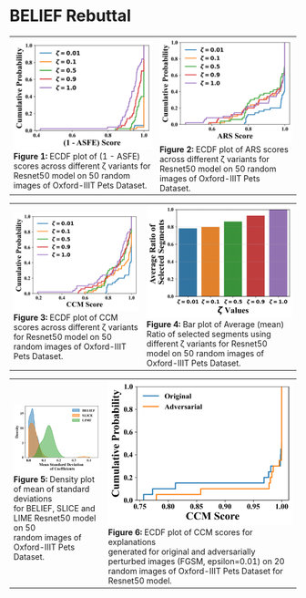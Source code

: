 # BELIEF Rebuttal

<table>
  <tr>
    <td>
      <img src="https://github.com/anonymousuai2025/belief/blob/main/1-asfe_ecdf_zeta0to6.png" width="400"/>
      <br>
      <b>Figure 1:</b> ECDF plot of (1 - ASFE) scores across different ζ variants for Resnet50 model on 50 random images of Oxford-IIIT Pets Dataset.
    </td>
    <td>
      <img src="https://github.com/anonymousuai2025/belief/blob/main/arsc_ecdf_zeta0to6.png" width="400"/>
      <br>
      <b>Figure 2:</b> ECDF plot of ARS scores across different ζ variants for Resnet50 model on 50 random images of Oxford-IIIT Pets Dataset.
    </td>
  </tr>
</table>

<table>
  <tr>
    <td>
      <img src="https://github.com/anonymousuai2025/belief/blob/main/ccm_ecdf_zeta0to6.png" width="400"/>
      <br>
      <b>Figure 3:</b> ECDF plot of CCM scores across different ζ variants for Resnet50 model on 50 random images of Oxford-IIIT Pets Dataset.
    </td>
    <td>
      <img src="https://github.com/anonymousuai2025/belief/blob/main/mean_fraction_selected_per_zeta.jpeg" width="400"/>
      <br>
      <b>Figure 4:</b> Bar plot of Average (mean) Ratio of selected segments using different ζ variants for Resnet50 model on 50 random images  of Oxford-IIIT Pets Dataset.
    </td>
  </tr>
</table>

<table>
  <tr>
    <td>
      <img src="https://github.com/anonymousuai2025/belief/blob/main/coef_std_BSL_kde.png" width="400"/>
      <br>
      <b>Figure 5:</b> Density plot of mean of standard deviations <br> for BELIEF, SLICE and LIME Resnet50 model on 50 <br> random images of Oxford-IIIT Pets Dataset.
    </td>
    <td>
      <img src="https://github.com/anonymousuai2025/belief/blob/main/ccm_ecdf_adversarial.png" width="400"/>
      <br>
      <b>Figure 6:</b> ECDF plot of CCM scores for explanations <br> generated for original and adversarially perturbed images (FGSM, epsilon=0.01) on 20 random images of Oxford-IIIT Pets Dataset for Resnet50 model.
    </td>
  </tr>
</table>
